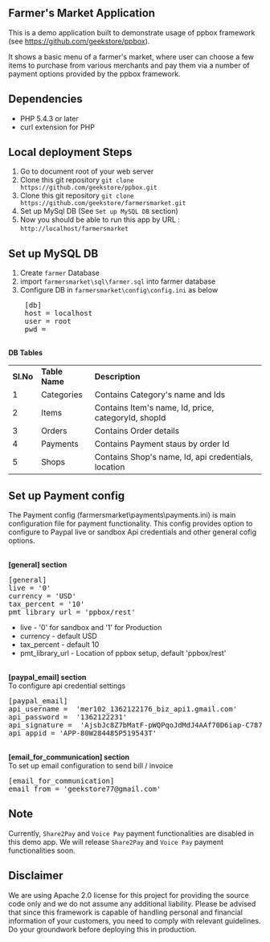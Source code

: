 Farmer's Market Application
--------------------------
This is a demo application built to demonstrate usage of ppbox framework (see https://github.com/geekstore/ppbox).

It shows a basic menu of a farmer's market, where user can choose a few items to purchase from various merchants and pay them via a number of payment options provided by the ppbox framework.

Dependencies
--------------------------
* PHP 5.4.3 or later
* curl extension for PHP	


Local deployment Steps
--------------------------
1. Go to document root of your web server
2. Clone this git repository `git clone https://github.com/geekstore/ppbox.git`
3. Clone this git repository `git clone https://github.com/geekstore/farmersmarket.git`
4. Set up MySql DB (See `Set up MySQL DB` section)
5. Now you should be able to run this app by URL : `http://localhost/farmersmarket`

Set up MySQL DB
--------------------------
1. Create `farmer` Database
2. import `farmersmarket\sql\farmer.sql` into farmer database
3. Configure DB in `farmersmarket\config\config.ini` as below
	<pre>
	[db]
	host = localhost
	user = root
	pwd = 
	</pre>

<b>DB Tables</b>
<table>
<tr><td><b>Sl.No</td><td><b>Table Name</td><td><b>Description</td>
<tr><td>1</td><td>Categories</td><td>Contains Category's name and Ids</td>
<tr><td>2</td><td>Items</td><td>Contains Item's name, Id, price, categoryId, shopId</td>
<tr><td>3</td><td>Orders</td><td>Contains Order details</td>
<tr><td>4</td><td>Payments</td><td>Contains Payment staus by order Id</td>
<tr><td>5</td><td>Shops</td><td>Contains Shop's name, Id, api credentials, location</td>
</table>


Set up Payment config	
--------------------------
The Payment config (farmersmarket\payments\payments.ini) is main configuration file for payment functionality. This config provides option to configure to Paypal live or sandbox Api credentials and other general cofig options.


<br><b>[general] section</b>

<pre>
[general]
live = '0'
currency = 'USD'
tax_percent = '10'
pmt_library_url = 'ppbox/rest'
</pre>

*	live - '0' for sandbox and '1' for Production
*	currency - default USD 
*	tax_percent - default 10
*	pmt_library_url - Location of ppbox setup, default 'ppbox/rest'

<br><b>[paypal_email] section</b><br>
To configure api credential settings
<pre>
[paypal_email]
api_username =  'mer102_1362122176_biz_api1.gmail.com'
api_password =  '1362122231'
api_signature =  'AjsbJc8Z7bMatF-pWQPqoJdMdJ4AAf70D6iap-C787dthlUmSAbwoCv-'
api_appid = 'APP-80W284485P519543T'
</pre>
 
<br><b>[email_for_communication] section</b><br>
To set up email configuration to send bill / invoice
<pre>
[email_for_communication]
email_from = 'geekstore77@gmail.com'
</pre>

Note
----
Currently, `Share2Pay` and `Voice Pay` payment functionalities are disabled in this demo app. We will release `Share2Pay` and `Voice Pay` payment functionalities soon.

Disclaimer
--------------------------
We are using Apache 2.0 license for this project for providing the source code only and we do not assume any additional liability. Please be advised that since this framework is capable of handling personal and financial information of your customers, you need to comply with relevant guidelines. Do your groundwork before deploying this in production.	
	
